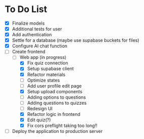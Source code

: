 # To Do List
- [x] Finalize models
- [x] Additional tests for user
- [x] Add authentication
- [x] Settle for a database (maybe use supabase buckets for files)
- [x] Configure AI chat function
- [ ] Create frontend
  - [ ] Web app (in progress)
    - [x] Fix quiz connection
    - [x] Setup supabase client
    - [x] Refactor materials
    - [ ] Optimize states
    - [ ] Add user profile edit page
    - [x] Setup upload components
    - [ ] Adding options to questions
    - [ ] Adding questions to quizzes
    - [ ] Redesign UI
    - [x] Refactor logic in frontend
    - [x] Edit quiz(?)
    - [x] Fix cors preflight taking too long!!
- [ ] Deploy the application to production server
